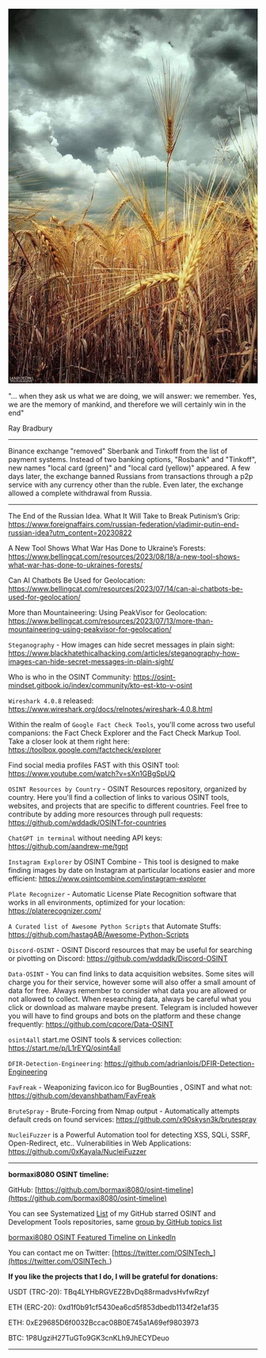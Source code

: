 ![alt text](img/22.jpg)

"... when they ask us what we are doing, we will answer: we remember. Yes, we are the memory of mankind, and therefore we will certainly win in the end"

Ray Bradbury

----

Binance exchange "removed" Sberbank and Tinkoff from the list of payment systems. Instead of two banking options, "Rosbank" and "Tinkoff", new names "local card (green)" and "local card (yellow)" appeared. A few days later, the exchange banned Russians from transactions through a p2p service with any currency other than the ruble. Even later, the exchange allowed a complete withdrawal from Russia.

----

The End of the Russian Idea. What It Will Take to Break Putinism’s Grip: https://www.foreignaffairs.com/russian-federation/vladimir-putin-end-russian-idea?utm_content=20230822

A New Tool Shows What War Has Done to Ukraine’s Forests: https://www.bellingcat.com/resources/2023/08/18/a-new-tool-shows-what-war-has-done-to-ukraines-forests/

Can AI Chatbots Be Used for Geolocation: https://www.bellingcat.com/resources/2023/07/14/can-ai-chatbots-be-used-for-geolocation/

More than Mountaineering: Using PeakVisor for Geolocation: https://www.bellingcat.com/resources/2023/07/13/more-than-mountaineering-using-peakvisor-for-geolocation/

```Steganography``` - How images can hide secret messages in plain sight: https://www.blackhatethicalhacking.com/articles/steganography-how-images-can-hide-secret-messages-in-plain-sight/

Who is who in the OSINT Community: https://osint-mindset.gitbook.io/index/community/kto-est-kto-v-osint

```Wireshark 4.0.8``` released: https://www.wireshark.org/docs/relnotes/wireshark-4.0.8.html

Within the realm of ```Google Fact Check Tools```, you'll come across two useful companions: the Fact Check Explorer and the Fact Check Markup Tool. Take a closer look at them right here: https://toolbox.google.com/factcheck/explorer

Find social media profiles FAST with this OSINT tool: https://www.youtube.com/watch?v=sXn1GBgSpUQ

```OSINT Resources by Country``` - OSINT Resources repository, organized by country. Here you'll find a collection of links to various OSINT tools, websites, and projects that are specific to different countries. Feel free to contribute by adding more resources through pull requests: https://github.com/wddadk/OSINT-for-countries

```ChatGPT in terminal``` without needing API keys: https://github.com/aandrew-me/tgpt

```Instagram Explorer``` by OSINT Combine - This tool is designed to make finding images by date on Instagram at particular locations easier and more efficient: https://www.osintcombine.com/instagram-explorer

```Plate Recognizer``` - Automatic License Plate Recognition software that works in all environments, optimized for your location: https://platerecognizer.com/

```A Curated list of Awesome Python Scripts``` that Automate Stuffs: https://github.com/hastagAB/Awesome-Python-Scripts

```Discord-OSINT``` - OSINT Discord resources that may be useful for searching or pivotting on Discord: https://github.com/wddadk/Discord-OSINT

```Data-OSINT``` - You can find links to data acquisition websites. Some sites will charge you for their service, however some will also offer a small amount of data for free. Always remember to consider what data you are allowed or not allowed to collect. When researching data, always be careful what you click or download as malware maybe present. Telegram is included however you will have to find groups and bots on the platform and these change frequently: https://github.com/cqcore/Data-OSINT

```osint4all``` start.me OSINT tools & services collection: https://start.me/p/L1rEYQ/osint4all

```DFIR-Detection-Engineering```: https://github.com/adrianlois/DFIR-Detection-Engineering

```FavFreak``` - Weaponizing favicon.ico for BugBounties , OSINT and what not: https://github.com/devanshbatham/FavFreak

```BruteSpray``` - Brute-Forcing from Nmap output - Automatically attempts default creds on found services: https://github.com/x90skysn3k/brutespray

```NucleiFuzzer``` is a Powerful Automation tool for detecting XSS, SQLi, SSRF, Open-Redirect, etc.. Vulnerabilities in Web Applications: https://github.com/0xKayala/NucleiFuzzer

----

**bormaxi8080 OSINT timeline:**

GitHub: [https://github.com/bormaxi8080/osint-timeline](https://github.com/bormaxi8080/osint-timeline)

You can see Systematized [List](https://github.com/bormaxi8080/github-starred-repos-builder/blob/main/starred_repos.md) of my GitHub starred OSINT and Development Tools repositories, same [group by GitHub topics list](https://github.com/bormaxi8080/starred)

[bormaxi8080 OSINT Featured Timeline on LinkedIn](https://www.linkedin.com/in/osintech/details/featured/)

You can contact me on Twitter: [https://twitter.com/OSINTech_](https://twitter.com/OSINTech_)

**If you like the projects that I do, I will be grateful for donations:**

USDT (TRC-20): TBq4LYHbRGVEZ2BvDq88rmadvsHvfwRzyf

ETH (ERC-20): 0xd1f0b91cf5430ea6cd5f853dbedb1134f2e1af35

ETH: 0xE29685D6f0032Bccac08B0E745a1A69ef9803973

BTC: 1P8UgziH27TuGTo9GK3cnKLh9JhECYDeuo

----
